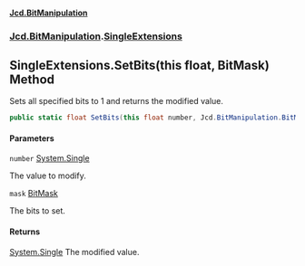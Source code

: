 #### [Jcd.BitManipulation](index.md 'index')

### [Jcd.BitManipulation](Jcd.BitManipulation.md 'Jcd.BitManipulation').[SingleExtensions](Jcd.BitManipulation.SingleExtensions.md 'Jcd.BitManipulation.SingleExtensions')

## SingleExtensions.SetBits(this float, BitMask) Method

Sets all specified bits to 1 and returns the modified value.

```csharp
public static float SetBits(this float number, Jcd.BitManipulation.BitMask mask);
```

#### Parameters

<a name='Jcd.BitManipulation.SingleExtensions.SetBits(thisfloat,Jcd.BitManipulation.BitMask).number'></a>

`number` [System.Single](https://docs.microsoft.com/en-us/dotnet/api/System.Single 'System.Single')

The value to modify.

<a name='Jcd.BitManipulation.SingleExtensions.SetBits(thisfloat,Jcd.BitManipulation.BitMask).mask'></a>

`mask` [BitMask](Jcd.BitManipulation.BitMask.md 'Jcd.BitManipulation.BitMask')

The bits to set.

#### Returns

[System.Single](https://docs.microsoft.com/en-us/dotnet/api/System.Single 'System.Single')
The modified value.